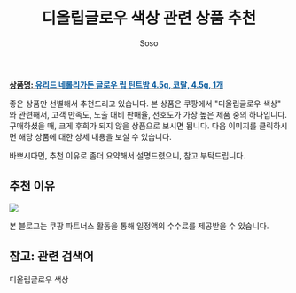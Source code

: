 ﻿---
layout: post
title:  "디올립글로우 색상 관련 상품 추천"
author: Soso
categories: [ 디지털/가전]
tags: [디올립글로우 색상]
image: https://ads-partners.coupang.com/image1/iuIKazglgOe1rp09istQqJZQNfl_T2qGP2bic48IbDmHgxgr23y-kwh_BjjfIT5f_i7LWXDMNz5OgYd_GedM-lh8vUhpKXXwzlk13fzyfbzaQHz3pzE9ggyicgIQ6OcZCCDWbGdP9HppWf6Q66HSaFEpma11sqv3Vs1dpwQd0MeUJguVFzIgKWz5ZYejEgL4Wl2LUZkqowqubUUCkXUHM9NZQhrdUZlJ9ZeNjm7S5t5nVqbr7jai-sdzvHJzdT9apZeivZ-DVoeI8q3ZRc-FwgMAVjthP_A3oD7T 
description: "쿠팡에서 디올립글로우 색상 관련 상품으로 가장 고객 선호도가 높은 제품 중 하나입니다."
---

<a href="https://link.coupang.com/re/AFFSDP?lptag=AF5673682&pageKey=6806877234&itemId=16090731825&vendorItemId=81193917190&traceid=V0-153-82c5773d678175cf&clickBeacon=dzB6rGlnmpcU-1RQdxsWqu7opwpNaf2uaJfE7pdlZiSeFGRk6bBPvxqyA7ZO0Xbe9q2EIV262XZSzzwi3eENW_TmY7qQqkJ5KGXzqE7p-r_7WFILXmRBfjxTLigsqD8ZNBq6ZQuIA71Yii-TLiVJBXJw5E-g1Cs69efMIek0hSOaTgPEtRFIquIevWcqMTFfNj3L0_9Blb5NLpmlfML-RITQ-rdaygBshmLzvFLRyH9X9N7BdG_NCzmjOnxDy0HaN6iH92K0VtKTxzBHeiAFO_xWlat8hoAiVa3aM7HLO4R5n7vjXUYVopA2v8DBrGq_rvEmQORubhyqxRi0GLx1CyBO6jPbEiDZQd4EtJOGxVL4YElJqw0I8VcCFMH1RKnIBeSH2bGl81QN8KMnLjtgrEiXTAQvFuPHOcFbvyLdAqkVzRROB9TRuMcdYmy8dvgTVmmZE8o02EHpHSdhyZebqdrwh7pwCCje8L_zJQ_FgIfAZWvISDLJ7hbhoeYsWH99wCgYO08c4oyxisE9ldhX3rjvHyfwmo016-ZZohteG2LooPcLsTQ4t6TDg3vAD9dfXYRJM224nyCtxej9aF59IjTX1ickh3JIuLQA-_uRmHSYOMnOecVwarPnsCYtfL4byDq9YJl7umtD3ZvxYTCWXohTVrNukpGU2RYZfC-v_ot0aRBFH_cBJy5g7bWPk5Y5_EtldTCbQs2dHZEsumWIaXEzpUgQrUDF_tpy75C5hGJDUcvF21sHiG2rV2uHOVocgqPh1ziorYgNLsHFELwp_PbWpzMgBs9mm3C8JXNxKdL28TeYUjlCfMQDhJ13T00jS0lOdhzytbI9XYA4z46SxFtRskwcWiREdi7SU615I-bz6riUsxkFi_14zLO3uNmAz9oZ4tNBH_PIaC3e1S8Hg9wQFlRFsRIHPxPbafk%3D&requestid=20240206145654070097164448&token=31850C%7CMIXED"><b>상품명: <font color='#01579B'>유리드 네롤리가든 글로우 립 틴트밤 4.5g, 코랄, 4.5g, 1개</font></b></a>

좋은 상품만 선별해서 추천드리고 있습니다.
본 상품은 쿠팡에서 "디올립글로우 색상" 와 관련해서, 고객 만족도, 노출 대비 판매율, 선호도가 가장 높은 제품 중의 하나입니다.
구매하셨을 때, 크게 후회가 되지 않을 상품으로 보시면 됩니다. 
다음 이미지를 클릭하시면 해당 상품에 대한 상세 내용을 보실 수 있습니다.

바쁘시다면, 추천 이유로 좀더 요약해서 설명드렸으니, 참고 부탁드립니다.

## 추천 이유 

<a href="https://link.coupang.com/re/AFFSDP?lptag=AF5673682&pageKey=6806877234&itemId=16090731825&vendorItemId=81193917190&traceid=V0-153-82c5773d678175cf&clickBeacon=dzB6rGlnmpcU-1RQdxsWqu7opwpNaf2uaJfE7pdlZiSeFGRk6bBPvxqyA7ZO0Xbe9q2EIV262XZSzzwi3eENW_TmY7qQqkJ5KGXzqE7p-r_7WFILXmRBfjxTLigsqD8ZNBq6ZQuIA71Yii-TLiVJBXJw5E-g1Cs69efMIek0hSOaTgPEtRFIquIevWcqMTFfNj3L0_9Blb5NLpmlfML-RITQ-rdaygBshmLzvFLRyH9X9N7BdG_NCzmjOnxDy0HaN6iH92K0VtKTxzBHeiAFO_xWlat8hoAiVa3aM7HLO4R5n7vjXUYVopA2v8DBrGq_rvEmQORubhyqxRi0GLx1CyBO6jPbEiDZQd4EtJOGxVL4YElJqw0I8VcCFMH1RKnIBeSH2bGl81QN8KMnLjtgrEiXTAQvFuPHOcFbvyLdAqkVzRROB9TRuMcdYmy8dvgTVmmZE8o02EHpHSdhyZebqdrwh7pwCCje8L_zJQ_FgIfAZWvISDLJ7hbhoeYsWH99wCgYO08c4oyxisE9ldhX3rjvHyfwmo016-ZZohteG2LooPcLsTQ4t6TDg3vAD9dfXYRJM224nyCtxej9aF59IjTX1ickh3JIuLQA-_uRmHSYOMnOecVwarPnsCYtfL4byDq9YJl7umtD3ZvxYTCWXohTVrNukpGU2RYZfC-v_ot0aRBFH_cBJy5g7bWPk5Y5_EtldTCbQs2dHZEsumWIaXEzpUgQrUDF_tpy75C5hGJDUcvF21sHiG2rV2uHOVocgqPh1ziorYgNLsHFELwp_PbWpzMgBs9mm3C8JXNxKdL28TeYUjlCfMQDhJ13T00jS0lOdhzytbI9XYA4z46SxFtRskwcWiREdi7SU615I-bz6riUsxkFi_14zLO3uNmAz9oZ4tNBH_PIaC3e1S8Hg9wQFlRFsRIHPxPbafk%3D&requestid=20240206145654070097164448&token=31850C%7CMIXED"><img src="https://thumbnail6.coupangcdn.com/thumbnails/remote/q89/image/vendor_inventory/e37e/ebad705e3297392d3da9b3438288a491ad1ca62d32b11974cf627663799d.jpg"></a> 

본 블로그는 쿠팡 파트너스 활동을 통해 일정액의 수수료를 제공받을 수 있습니다.

## 참고: 관련 검색어    
디올립글로우 색상